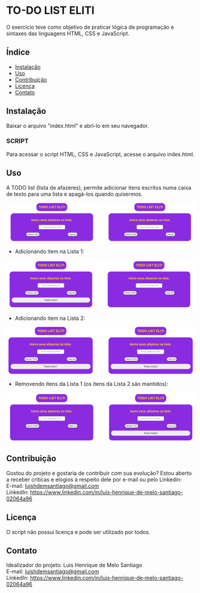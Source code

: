 # TO-DO LIST ELITI

O exercício teve como objetivo de praticar lógica de programação e sintaxes das linguagens HTML, CSS e JavaScript.

## Índice

- [Instalação](#instalação)
- [Uso](#uso)
- [Contribuição](#contribuição)
- [Licença](#licença)
- [Contato](#contato)

## Instalação

Baixar o arquivo "index.html" e abrí-lo em seu navegador.

### SCRIPT

Para acessar o script HTML, CSS e JavaScript, acesse o arquivo index.html.

## Uso

A TODO list (lista de afazeres), permite adicionar itens escritos numa caixa de texto para uma lista e apagá-los quando quisermos.

![TODO list Inicial](https://github.com/luishmsantiago/TODO-list-eliti/blob/main/images/todo-start.png)

- Adicionando item na Lista 1:

![TODO list Inicial](https://github.com/luishmsantiago/TODO-list-eliti/blob/main/images/todo-input1.png)

- Adicionando item na Lista 2:

![TODO list Inicial](https://github.com/luishmsantiago/TODO-list-eliti/blob/main/images/todo-input1e2.png)

- Removendo itens da Lista 1 (os itens da Lista 2 são mantidos):

![TODO list Inicial](https://github.com/luishmsantiago/TODO-list-eliti/blob/main/images/todo-delete1.png)

## Contribuição

Gostou do projeto e gostaria de contribuir com sua evolução? Estou aberto a receber críticas e elogios a respeito dele por e-mail ou pelo Linkedin: \
E-mail: luishdemsantiago@gmail.com \
LinkedIn: https://www.linkedin.com/in/luis-henrique-de-melo-santiago-02064a96

## Licença

O script não possui licença e pode ser utilizado por todos.

## Contato

Idealizador do projeto: Luis Henrique de Melo Santiago \
E-mail: luishdemsantiago@gmail.com \
LinkedIn: https://www.linkedin.com/in/luis-henrique-de-melo-santiago-02064a96
